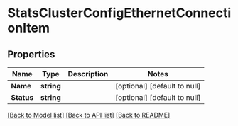 # StatsClusterConfigEthernetConnectionItem

## Properties
Name | Type | Description | Notes
------------ | ------------- | ------------- | -------------
**Name** | **string** |  | [optional] [default to null]
**Status** | **string** |  | [optional] [default to null]

[[Back to Model list]](../README.md#documentation-for-models) [[Back to API list]](../README.md#documentation-for-api-endpoints) [[Back to README]](../README.md)

